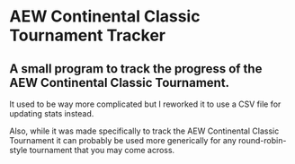 # AEW Continental Classic Tournament Tracker
 A small program to track the progress of the AEW Continental Classic Tournament.
 -------
 It used to be way more complicated but I reworked it to use a CSV file for updating stats instead.

 Also, while it was made specifically to track the AEW Continental Classic Tournament it can probably
 be used more generically for any round-robin-style tournament that you may come across.

